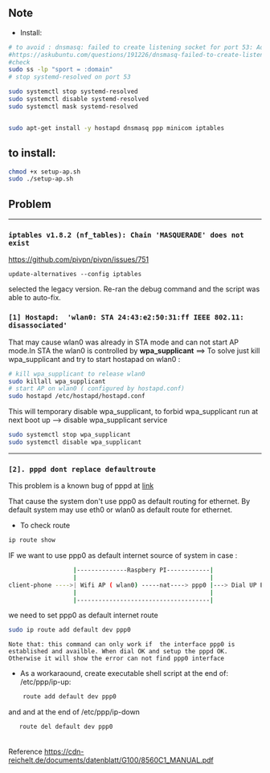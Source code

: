 
## Note
* Install:
```sh
# to avoid : dnsmasq: failed to create listening socket for port 53: Address already in use
#https://askubuntu.com/questions/191226/dnsmasq-failed-to-create-listening-socket-for-port-53-address-already-in-use
#check
sudo ss -lp "sport = :domain"
# stop systemd-resolved on port 53

sudo systemctl stop systemd-resolved
sudo systemctl disable systemd-resolved
sudo systemctl mask systemd-resolved


sudo apt-get install -y hostapd dnsmasq ppp minicom iptables
```

## to install:

```sh
chmod +x setup-ap.sh
sudo ./setup-ap.sh

```



## Problem 
---
### `iptables v1.8.2 (nf_tables): Chain 'MASQUERADE' does not exist`

https://github.com/pivpn/pivpn/issues/751

```
update-alternatives --config iptables
```
selected the legacy version. Re-ran the debug command and the script was able to auto-fix.



### `[1] Hostapd:  'wlan0: STA 24:43:e2:50:31:ff IEEE 802.11: disassociated'`

That may cause wlan0  was already in STA mode and can not start AP mode.In STA the wlan0 is controlled by **wpa_supplicant** ==> To solve just kill wpa_supplicant and try to start hostapad on wlan0 :
```sh
# kill wpa_supplicant to release wlan0
sudo killall wpa_supplicant
# start AP on wlan0 ( configured by hostapd.conf)
sudo hostapd /etc/hostapd/hostapd.conf

```

This will temporary disable wpa_supplicant, to forbid wpa_supplicant run at next boot up --> disable wpa_supplicant service

```sh
sudo systemctl stop wpa_supplicant
sudo systemctl disable wpa_supplicant
```
---

### `[2]. pppd dont replace defaultroute `

This problem is a known bug of pppd at [link](https://github.com/ppp-project/ppp/issues/115)

That cause the system don't use ppp0 as default routing for ethernet. By default system may use eth0 or wlan0 as default route for ethernet.

* To check route 
```sh
ip route show
```


IF we want to use ppp0 as default internet source of system in case :   
```sh
                  |--------------Raspbery PI------------|
                  |                                     | 
client-phone ---->| Wifi AP ( wlan0) -----nat----> ppp0 |---> Dial UP Ethernet
                  |                                     |
                  |-------------------------------------|
```

we need to set ppp0 as default internet route 
```sh
sudo ip route add default dev ppp0
```
`Note that: this command can only work if  the interface ppp0 is established and availble. When dial OK and setup the pppd OK. Otherwise it will show the error can not find ppp0 interface`

* As a workaraound, create executable shell script at the end of: /etc/ppp/ip-up:
```sh
    route add default dev ppp0
```
 and and at the end of /etc/ppp/ip-down 
```sh
   route del default dev ppp0
```




######
Reference
https://cdn-reichelt.de/documents/datenblatt/G100/8560C1_MANUAL.pdf






